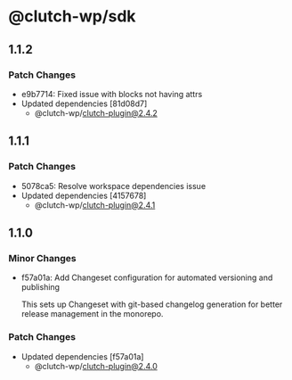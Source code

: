 # @clutch-wp/sdk

## 1.1.2

### Patch Changes

- e9b7714: Fixed issue with blocks not having attrs
- Updated dependencies [81d08d7]
  - @clutch-wp/clutch-plugin@2.4.2

## 1.1.1

### Patch Changes

- 5078ca5: Resolve workspace dependencies issue
- Updated dependencies [4157678]
  - @clutch-wp/clutch-plugin@2.4.1

## 1.1.0

### Minor Changes

- f57a01a: Add Changeset configuration for automated versioning and publishing

  This sets up Changeset with git-based changelog generation for better release management in the monorepo.

### Patch Changes

- Updated dependencies [f57a01a]
  - @clutch-wp/clutch-plugin@2.4.0
